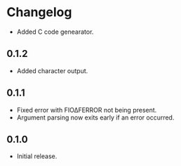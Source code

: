 # Changelog

- Added C code genearator.

## 0.1.2

- Added character output.

## 0.1.1

- Fixed error with FIO∆FERROR not being present.
- Argument parsing now exits early if an error occurred.

## 0.1.0

- Initial release.
